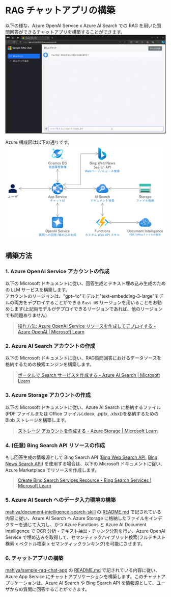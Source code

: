 # RAG チャットアプリの構築

以下の様な、Azure OpenAI Service x Azure AI Search での RAG を用いた質問回答ができるチャットアプリを構築することができます。
![RAG チャットアプリ](.images/deploy-rag-chat-app.gif)

Azure 構成図は以下の通りです。
![RAG チャットアプリの構成図](.images/deploy-rag-chat-app.jpg)

## 構築方法

### 1. Azure OpenAI Service アカウントの作成
以下の Microsoft ドキュメントに従い、回答生成とテキスト埋め込み生成のための LLM サービスを構築します。  
アカウントのリージョンは、"gpt-4o"モデルと"text-embedding-3-large"モデルの両方をデプロイすることができる ```East US``` リージョンを用いることをお勧めします(上記両モデルがデプロイできるリージョンであれば、他のリージョンでも問題ありません)  
> [操作方法: Azure OpenAI Service リソースを作成してデプロイする - Azure OpenAI | Microsoft Learn](https://learn.microsoft.com/ja-jp/azure/ai-services/openai/how-to/create-resource?pivots=webportal)  


### 2. Azure AI Search アカウントの作成
以下の Microsoft ドキュメントに従い、RAG質問回答におけるデータソースを格納するための検索エンジンを構築します。  
> [ポータルで Search サービスを作成する - Azure AI Search | Microsoft Learn](https://learn.microsoft.com/ja-jp/azure/search/search-create-service-portal)  

### 3. Azure Storage アカウントの作成
以下の Microsoft ドキュメントに従い、Azure AI Search に格納するファイル(PDF ファイルまたは Office ファイル(.docx, .pptx, .xlsx))を格納するための Blob ストレージを構築します。  
> [ストレージ アカウントを作成する - Azure Storage | Microsoft Learn](https://learn.microsoft.com/ja-jp/azure/storage/common/storage-account-create?tabs=azure-portal)

### 4. (任意) Bing Search API リソースの作成
もし回答生成の情報源として Bing Search API ([Bing Web Search API](https://learn.microsoft.com/en-us/bing/search-apis/bing-web-search/overview), [Bing News Search API](https://learn.microsoft.com/en-us/bing/search-apis/bing-news-search/overview)) を使用する場合は、以下の Microsoft ドキュメントに従い、Azure Marketplace でリソースを作成します。  
> [Create Bing Search Services Resource - Bing Search Services | Microsoft Learn](https://learn.microsoft.com/ja-jp/bing/search-apis/bing-web-search/create-bing-search-service-resource)

### 5. Azure AI Search へのデータ入力環境の構築
[mahiya/document-intelligence-search-skill](https://github.com/mahiya/document-intelligence-search-skill) の [README.md](https://github.com/mahiya/document-intelligence-search-skill/blob/main/README.md) で記されている内容に従い、Azure AI Search へ Azure Storage に格納したファイルをインデクサーを通じて入力し、かつ Azure Functions と Azure AI Document Intelligence で OCR 分析・テキスト抽出・チャンク分割を行い、Azure OpenAI Service で埋め込みを取得して、セマンティックハイブリッド検索(フルテキスト検索 x ベクトル検索 x セマンティックランキング)を可能にさせます。

### 6. チャットアプリの構築
[mahiya/sample-rag-chat-app](https://github.com/mahiya/sample-rag-chat-app) の [README.md](https://github.com/mahiya/sample-rag-chat-app/blob/main/README.md) で記されている内容に従い、Azure App Service にチャットアプリケーションを構築します。このチャットアプリケーションは、Azure AI Search や Bing Search API を情報源として、ユーザからの質問に回答することができます。